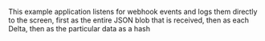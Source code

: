 This example application listens for webhook events and logs them directly to
the screen, first as the entire JSON blob that is received, then as each Delta,
then as the particular data as a hash
